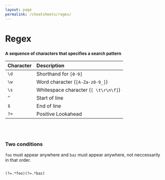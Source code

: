 ```yaml
---
layout: page
permalink: /cheatsheets/regex/
---
```

<h1>Regex</h1>
<h3><small class="text-muted">A sequence of characters that specifies a search pattern</small></h3>

|Character|Description|
|:--|:--|
|`\d`|Shorthand for `[0-9]`|
|`\w`|Word character (`[A-Za-z0-9_]`)|
|`\s`|Whitespace character (`[ \t\r\n\f]`)|
|`^`|Start of line|
|`$`|End of line|
|`?=`|Positive Lookahead|

<br><br>

### Two conditions

`foo` must appear anywhere and `baz` must appear anywhere, not neccessarily in that order.

<pre class="command-line"><code class="language-bash">
(?=.*foo)(?=.*baz)
</code></pre>

<br><br>

